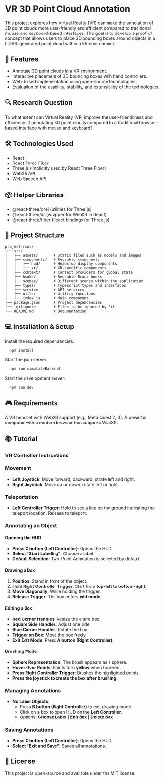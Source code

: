 # VR 3D Point Cloud Annotation

This project explores how Virtual Reality (VR) can make the annotation of 3D point clouds more user-friendly and efficient compared to traditional mouse and keyboard-based interfaces. The goal is to develop a proof of concept that allows users to place 3D bounding boxes around objects in a LiDAR-generated point cloud within a VR environment.

## 🚀 Features

- Annotate 3D point clouds in a VR environment.
- Interactive placement of 3D bounding boxes with hand controllers.
- Web-based implementation using open-source technologies.
- Evaluation of the usability, stability, and extensibility of the technologies.

## 🔍 Research Question

To what extent can Virtual Reality (VR) improve the user-friendliness and efficiency of annotating 3D point clouds compared to a traditional browser-based interface with mouse and keyboard?

## 🛠 Technologies Used

- React
- React Three Fiber
- Three.js (implicitly used by React Three Fiber)
- WebXR API
- Web Speech API

## 📦 Helper Libraries

- @react-three/drei (utilities for Three.js)
- @react-three/xr (wrapper for WebXR in React)
- @react-three/fiber (React bindings for Three.js)

## 📂 Project Structure

```
project-root/
│── src/
│   ├── assets/       # Static files such as models and images
│   ├── components/   # Reusable components
│   │   ├── hud/      # Heads-up display components
│   │   ├── xr/       # XR-specific components
│   ├── context/      # Context providers for global state
│   ├── hooks/        # Reusable React hooks
│   ├── scenes/       # Different scenes within the application
│   ├── types/        # TypeScript types and interfaces
│   ├── service       # API services
|   ├── utils/        # Utility functions
│   ├── index.js      # Main component
│── package.json      # Project dependencies
│── .gitignore        # Files to be ignored by Git
└── README.md         # Documentation
```
## 💻 Installation & Setup

Install the required dependencies:

```sh
  npm install
```

Start the json server:

```sh
  npm run simulateBackend
```

Start the development server:

```sh
  npm run dev
```

## 🎮 Requirements
A VR headset with WebXR support (e.g., Meta Quest 2, 3).
A powerful computer with a modern browser that supports WebXR.

## 📚 Tutorial

### VR Controller Instructions

### Movement
- **Left Joystick**: Move forward, backward, strafe left and right.
- **Right Joystick**: Move up or down, rotate left or right.

### Teleportation
- **Left Controller Trigger**: Hold to see a line on the ground indicating the teleport location. Release to teleport.

### Annotating an Object

#### Opening the HUD
- **Press X button (Left Controller)**: Opens the HUD.
- **Select "Start Labeling"**: Choose a label.
- **Default Selection**: Two-Point Annotation is selected by default.

#### Drawing a Box
1. **Position**: Stand in front of the object.
2. **Hold Right Controller Trigger**: Start from **top-left to bottom-right**.
3. **Move Diagonally**: While holding the trigger.
4. **Release Trigger**: The box enters **edit mode**.

#### Editing a Box
- **Red Corner Handles**: Resize the entire box.
- **Square Side Handles**: Adjust one side.
- **Blue Corner Handles**: Rotate the box.
- **Trigger on Box**: Move the box freely.
- **Exit Edit Mode**: Press **A button (Right Controller)**.

#### Brushing Mode
- **Sphere Representation**: The brush appears as a sphere.
- **Hover Over Points**: Points turn **yellow** when hovered.
- **Press Right Controller Trigger**: Brushes the highlighted points.
- **Press the joystick to create the box after brushing**.

### Managing Annotations
- **No Label Objects**:
    - Press **B button (Right Controller)** to exit drawing mode.
    - Click on a box to open HUD on the **Left Controller**.
    - Options: **Choose Label | Edit Box | Delete Box**

### Saving Annotations
- **Press X button (Left Controller)**: Opens the HUD.
- **Select "Exit and Save"**: Saves all annotations.

## 📜 License
This project is open-source and available under the MIT license.